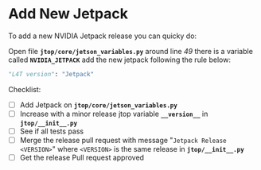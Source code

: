 # Add New Jetpack

To add a new NVIDIA Jetpack release you can quicky do:

Open file **`jtop/core/jetson_variables.py`** around line *49* there is a variable called **`NVIDIA_JETPACK`** add the new jetpack following the rule below:

```python
"L4T version": "Jetpack"
```

Checklist:

* [ ] Add Jetpack on **`jtop/core/jetson_variables.py`**
* [ ] Increase with a minor release jtop variable **`__version__`** in **`jtop/__init__.py`**
* [ ] See if all tests pass
* [ ] Merge the release pull request with message "`Jetpack Release <VERSION>`" where `<VERSION>` is the same release in **`jtop/__init__.py`**
* [ ] Get the release Pull request approved
